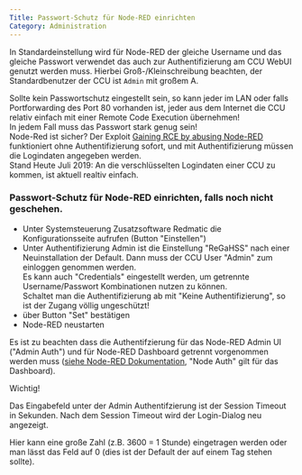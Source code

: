 ```yaml
---
Title: Passwort-Schutz für Node-RED einrichten
Category: Administration
---
```


In Standardeinstellung wird für Node-RED der gleiche Username und das gleiche Passwort verwendet das auch zur Authentifizierung am CCU WebUI genutzt werden muss. Hierbei Groß-/Kleinschreibung beachten, der Standardbenutzer der CCU ist `Admin` mit großem A.

Sollte kein Passwortschutz eingestellt sein, so kann jeder im LAN oder falls Portforwarding des Port 80 vorhanden ist, jeder aus dem Internet die CCU relativ einfach mit einer Remote Code Execution übernehmen!<br>
In jedem Fall muss das Passwort stark genug sein!<br>
Node-Red ist sicher? Der Exploit [Gaining RCE by abusing Node-RED](https://quentinkaiser.be/pentesting/2018/09/07/node-red-rce/) funktioniert ohne Authentifizierung sofort, und mit Authentifizierung müssen die Logindaten angegeben werden.<br>
Stand Heute Juli 2019: An die verschlüsselten Logindaten einer CCU zu kommen, ist aktuell realtiv einfach.

### Passwort-Schutz für Node-RED einrichten, falls noch nicht geschehen.

* Unter Systemsteuerung Zusatzsoftware Redmatic die Konfigurationsseite aufrufen (Button "Einstellen")
* Unter Authentifizierung Admin ist die Einstellung "ReGaHSS" nach einer Neuinstallation der Default. Dann muss der CCU User "Admin" zum einloggen genommen werden.<br>
Es kann auch "Credentials" eingestellt werden, um getrennte Username/Passwort Kombinationen nutzen zu können.
<br>Schaltet man die Authentifizierung ab mit "Keine Authentifizierung", so ist der Zugang völlig ungeschützt!
* über Button "Set" bestätigen
* Node-RED neustarten

Es ist zu beachten dass die Authentifzierung für das Node-RED Admin UI ("Admin Auth") und für Node-RED Dashboard getrennt vorgenommen werden muss ([siehe Node-RED Dokumentation](https://nodered.org/docs/security#http-node-security), "Node Auth" gilt für das Dashboard).

Wichtig! 

Das Eingabefeld unter der Admin Authentifzierung ist der Session Timeout in Sekunden. Nach dem Session Timeout wird der Login-Dialog neu angezeigt.

Hier kann eine große Zahl (z.B. 3600 = 1 Stunde) eingetragen werden oder man lässt das Feld auf 0 (dies ist der Default der auf einem Tag stehen sollte).
